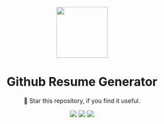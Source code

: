 
<p align="center">
 <img width="120px" src="https://raw.githubusercontent.com/arjun-ms/Sat-Hack-Night/main/src/assets/resume-and-cv.png" />
</p>

<h1 align="center">Github Resume Generator</h1>

<p align="center"> 🌟 Star this repository, if you find it useful.</p> 
<div align="center">
<img src="https://img.shields.io/github/forks/arjun-ms/Sat-Hack-Night?style=social" />
<img src="https://img.shields.io/github/stars/arjun-ms/Sat-Hack-Night?style=social" />
<img src="https://img.shields.io/github/watchers/arjun-ms/Sat-Hack-Night?style=social" />
</div>

<br />

